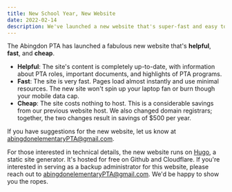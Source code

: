 ```yaml
---
title: New School Year, New Website
date: 2022-02-14
description: We've launched a new website that's super-fast and easy to use.
---
```


The Abingdon PTA has launched a fabulous new website that's **helpful**, **fast**, and **cheap**.

- **Helpful**: The site's content is completely up-to-date, with information about PTA roles, important documents, and highlights of PTA programs.
- **Fast**: The site is very fast. Pages load almost instantly and use minimal resources. The new site won't spin up your laptop fan or burn though your mobile data cap.
- **Cheap**: The site costs nothing to host. This is a considerable savings from our previous website host. We also changed domain registrars; together, the two changes result in savings of $500 per year.

If you have suggestions for the new website, let us know at abingdonelementaryPTA@gmail.com.

For those interested in technical details, the new website runs on [Hugo](https://en.wikipedia.org/wiki/Hugo_(software)), a static site generator. It's hosted for free on Github and Cloudflare. If you're interested in serving as a backup administrator for this website, please reach out to abingdonelementaryPTA@gmail.com. We'd be happy to show you the ropes.